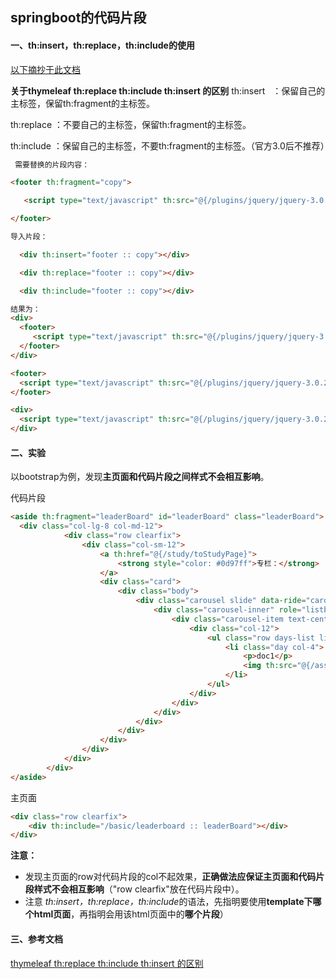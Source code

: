 ## springboot的代码片段

#### 一、th:insert，th:replace，th:include的使用

[以下摘抄于此文档](https://blog.csdn.net/austral/article/details/73802396)

**关于thymeleaf th:replace th:include th:insert 的区别**
th:insert   ：保留自己的主标签，保留th:fragment的主标签。

th:replace ：不要自己的主标签，保留th:fragment的主标签。

th:include ：保留自己的主标签，不要th:fragment的主标签。（官方3.0后不推荐）



```html
 需要替换的片段内容：

<footer th:fragment="copy">

   <script type="text/javascript" th:src="@{/plugins/jquery/jquery-3.0.2.js}"></script>

</footer>

导入片段：

  <div th:insert="footer :: copy"></div>

  <div th:replace="footer :: copy"></div>

  <div th:include="footer :: copy"></div>

结果为：
<div>
  <footer>
     <script type="text/javascript" th:src="@{/plugins/jquery/jquery-3.0.2.js}"></script>
  </footer>  
</div>  

<footer>
  <script type="text/javascript" th:src="@{/plugins/jquery/jquery-3.0.2.js}"></script>
</footer>  

<div>
  <script type="text/javascript" th:src="@{/plugins/jquery/jquery-3.0.2.js}"></script>
</div>  

```


#### 二、实验

以bootstrap为例，发现**主页面和代码片段之间样式不会相互影响**。

代码片段

```html
<aside th:fragment="leaderBoard" id="leaderBoard" class="leaderBoard">
  <div class="col-lg-8 col-md-12">
            <div class="row clearfix">
                <div class="col-sm-12">
                    <a th:href="@{/study/toStudyPage}">
                        <strong style="color: #0d97ff">专栏：</strong>
                    </a>
                    <div class="card">
                        <div class="body">
                            <div class="carousel slide" data-ride="carousel">
                                <div class="carousel-inner" role="listbox">
                                    <div class="carousel-item text-center active">
                                        <div class="col-12">
                                            <ul class="row days-list list-unstyled">
                                                <li class="day col-4">
                                                    <p>doc1</p>
                                                    <img th:src="@{/assets/images/image-gallery/1.jpg}" src="../html/assets/images/image-gallery/3.jpg" alt="">
                                                </li>
                                            </ul>
                                        </div>
                                    </div>
                                </div>
                            </div>
                        </div>
                    </div>
                </div>
            </div>
        </div>
</aside>
```

主页面

```html
<div class="row clearfix">
	<div th:include="/basic/leaderboard :: leaderBoard"></div>
</div>
```

**注意：**

- 发现主页面的row对代码片段的col不起效果，**正确做法应保证主页面和代码片段样式不会相互影响**（"row  clearfix"放在代码片段中）。
- 注意 *th:insert，th:replace，th:include*的语法，先指明要使用**template下哪个html页面**，再指明会用该html页面中的**哪个片段**）

#### 三、参考文档

[thymeleaf th:replace th:include th:insert 的区别](https://blog.csdn.net/austral/article/details/73802396)